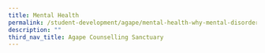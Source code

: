```yaml
---
title: Mental Health
permalink: /student-development/agape/mental-health-why-mental-disorders-are-rising-among-the-young/
description: ""
third_nav_title: Agape Counselling Sanctuary
---
```

